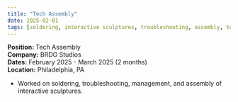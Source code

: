 ```yaml
---
title: "Tech Assembly"
date: 2025-02-01
tags: [soldering, interactive sculptures, troubleshooting, assembly, tech]
---
```


**Position:** Tech Assembly  
**Company:** BRDG Studios  
**Dates:** February 2025 - March 2025 (2 months)  
**Location:** Philadelphia, PA

- Worked on soldering, troubleshooting, management, and assembly of interactive sculptures.